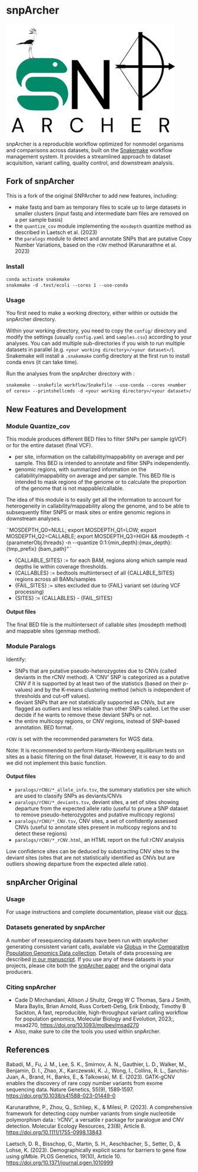 # snpArcher

<img src="./docs/img/logo.png" alt="snpArcher logo" height="300"/>


snpArcher is a reproducible workflow optimized for nonmodel organisms and comparisons across datasets, built on the [Snakemake](https://snakemake.readthedocs.io/en/stable/index.html#) workflow management system. It provides a streamlined approach to dataset acquisition, variant calling, quality control, and downstream analysis.


## Fork of snpArcher

This is a fork of the original SNPArcher to add new features, including:
* make fastq and bam as temporary files to scale up to large datasets in smaller clusters (input fastq and intermediate bam files are removed on a per sample basis)
* the `quantize_cov` module implementing the `mosdepth` quantize method as described in Laetsch et al. (2023)
* the `paralogs` module to detect and annotate SNPs that are putative Copy Number Variations, based on the `rCNV` method (Karunarathne et al. 2023)


### Install

```
conda activate snakemake
snakemake -d .test/ecoli --cores 1 --use-conda
```

### Usage

You first need to make a working directory, either within or outside the snpArcher directory.

Within your working directory, you need to copy the `config/` directory and modify the settings (usually `config.yaml` and `samples.csv`) according to your analyses. You can add multiple sub-directories if you wish to run multiple datasets in parallel (e.g. `<your working directory>/<your dataset>/`). Snakemake will install a `.snakemake` config directory at the first run to install conda envs (it can take time).

Run the analyses from the snpArcher directory with :

```
snakemake --snakefile workflow/Snakefile --use-conda --cores <number of cores> --printshellcmds -d <your working directory>/<your dataset>/
```



## New Features and Development


### Module Quantize_cov



This module produces different BED files to filter SNPs per sample (gVCF) or for the entire dataset (final VCF).
- per site, information on the callability/mappability on average and per sample. This BED is intended to annotate and filter SNPs independently.
- genomic regions, with summarized information on the callability/mappability on average and per sample. This BED file is intended to mask regions of the genome or to calculate the proportion of the genome that is not mappable/callable.


The idea of this module is to easily get all the information to account for heterogeneity in callability/mappability along the genome, and to be able to subsequently filter SNPS or mask sites or entire genomic regions in downstream analyses.



¨MOSDEPTH_Q0=NULL; export MOSDEPTH_Q1=LOW; export MOSDEPTH_Q2=CALLABLE; export MOSDEPTH_Q3=HIGH && mosdepth -t {parameterObj.threads} -n --quantize 0:1:{min_depth}:{max_depth}: {tmp_prefix} {bam_path}"¨

- {CALLABLE_SITES}   := for each BAM, regions along which sample read depths lie within coverage thresholds.
- {CALLABLES}        := bedtools multiintersect of all {CALLABLE_SITES} regions across all BAMs/samples
- {FAIL_SITES}       := sites excluded due to {FAIL} variant set (during VCF processing)
- {SITES}            := {CALLABLES} - {FAIL_SITES}


#### Output files

The final BED file is the multiintersect of callable sites (mosdepth method) and mappable sites (genmap method).


### Module Paralogs


Identify:
- SNPs that are putative pseudo-heterozygotes due to CNVs (called deviants in the rCNV method). A ‘CNV’ SNP is categorized as a putative CNV if it is supported by at least two of the statistics (based on their p-values) and by the K-means clustering method (which is independent of thresholds and cut-off values).
- deviant SNPs that are not statistically supported as CNVs, but are flagged as outliers and less reliable than other SNPs called. Let the user decide if he wants to remove these deviant SNPs or not.
- the entire multicopy regions, or CNV regions, instead of SNP-based annotation. BED format.


`rCNV` is set with the recommended parameters for WGS data.



Note:
It is recommended to perform Hardy-Weinberg equilibrium tests on sites as a basic filtering on the final dataset. However, it is easy to do and we did not implement this basic function.


#### Output files

* `paralogs/rCNV/*_allele_info.tsv`, the summary statistics per site which are used to classify SNPs as deviants/CNVs
* `paralogs/rCNV/*_deviants.tsv`, deviant sites, a set of sites showing departure from the expected allele ratio (useful to prune a SNP dataset to remove pseudo-heterozygotes and putative multicopy regions)
* `paralogs/rCNV/*_CNV.tsv`, CNV sites, a set of confidently assessed CNVs (useful to annotate sites present in multicopy regions and to detect these regions)
* `paralogs/rCNV/*_rCNV.html`, an HTML report on the full rCNV analysis


Low confidence sites can be deduced by substracting CNV sites to the deviant sites (sites that are not statistically identified as CNVs but are outliers showing departure from the expected allele ratio).



## snpArcher Original

### Usage
For usage instructions and complete documentation, please visit our [docs](https://snparcher.readthedocs.io/en/latest/).

### Datasets generated by snpArcher
A number of resequencing datasets have been run with snpArcher generating consistent variant calls, available via [Globus](https://www.globus.org/) in the [Comparative Population Genomics Data collection](https://app.globus.org/file-manager?origin_id=a6580c44-09fd-11ee-be16-195c41bc0be4&origin_path=%2F). Details of data processing are described [in our manuscript](https://www.biorxiv.org/content/10.1101/2023.06.22.546168v1). If you use any of these datasets in your projects, please cite both the [snpArcher paper](https://www.biorxiv.org/content/10.1101/2023.06.22.546168v1) and the original data producers.

### Citing snpArcher
- Cade D Mirchandani, Allison J Shultz, Gregg W C Thomas, Sara J Smith, Mara Baylis, Brian Arnold, Russ Corbett-Detig, Erik Enbody, Timothy B Sackton, A fast, reproducible, high-throughput variant calling workflow for population genomics, Molecular Biology and Evolution, 2023;, msad270, https://doi.org/10.1093/molbev/msad270
- Also, make sure to cite the tools you used within snpArcher.




## References

Babadi, M., Fu, J. M., Lee, S. K., Smirnov, A. N., Gauthier, L. D., Walker, M., Benjamin, D. I., Zhao, X., Karczewski, K. J., Wong, I., Collins, R. L., Sanchis-Juan, A., Brand, H., Banks, E., & Talkowski, M. E. (2023). GATK-gCNV enables the discovery of rare copy number variants from exome sequencing data. Nature Genetics, 55(9), 1589‑1597. https://doi.org/10.1038/s41588-023-01449-0


Karunarathne, P., Zhou, Q., Schliep, K., & Milesi, P. (2023). A comprehensive framework for detecting copy number variants from single nucleotide polymorphism data : ‘rCNV’, a versatile r package for paralogue and CNV detection. Molecular Ecology Resources, 23(8), Article 8. https://doi.org/10.1111/1755-0998.13843


Laetsch, D. R., Bisschop, G., Martin, S. H., Aeschbacher, S., Setter, D., & Lohse, K. (2023). Demographically explicit scans for barriers to gene flow using gIMble. PLOS Genetics, 19(10), Article 10. https://doi.org/10.1371/journal.pgen.1010999
